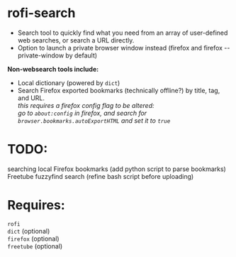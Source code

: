 # rofi-search
- Search tool to quickly find what you need from an array of user-defined web searches, or search a URL directly.
- Option to launch a private browser window instead (firefox and firefox --private-window by default)

**Non-websearch tools include:**
- Local dictionary (powered by ``dict``)
- Search Firefox exported bookmarks (technically offline?) by title, tag, and URL.  
  *this requires a firefox config flag to be altered:  
  go to ``about:config`` in firefox, and search for ``browser.bookmarks.autoExportHTML`` and set it to ``true``*  

# TODO:
searching local Firefox bookmarks (add python script to parse bookmarks)  
Freetube fuzzyfind search (refine bash script before uploading)

# Requires:
``rofi``  
``dict`` (optional)  
``firefox`` (optional)  
``freetube`` (optional)  
